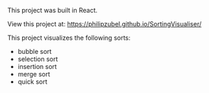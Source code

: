 This project was built in React.

View this project at: https://philipzubel.github.io/SortingVisualiser/

This project visualizes the following sorts:
- bubble sort
- selection sort
- insertion sort
- merge sort
- quick sort
